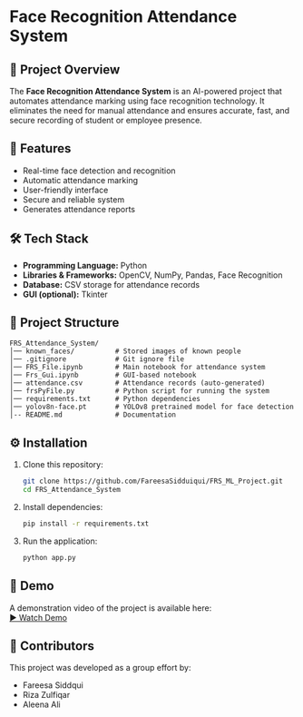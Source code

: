 # Face Recognition Attendance System

## 📌 Project Overview
The **Face Recognition Attendance System** is an AI-powered project that automates attendance marking using face recognition technology. It eliminates the need for manual attendance and ensures accurate, fast, and secure recording of student or employee presence.

## 🚀 Features
- Real-time face detection and recognition
- Automatic attendance marking
- User-friendly interface
- Secure and reliable system
- Generates attendance reports

## 🛠️ Tech Stack
- **Programming Language:** Python
- **Libraries & Frameworks:** OpenCV, NumPy, Pandas, Face Recognition
- **Database:** CSV storage for attendance records
- **GUI (optional):** Tkinter 

## 📂 Project Structure
```
FRS_Attendance_System/
│── known_faces/          # Stored images of known people
│── .gitignore            # Git ignore file
│── FRS_File.ipynb        # Main notebook for attendance system
│── Frs_Gui.ipynb         # GUI-based notebook
│── attendance.csv        # Attendance records (auto-generated)
│── frsPyFile.py          # Python script for running the system
│── requirements.txt      # Python dependencies
│── yolov8n-face.pt       # YOLOv8 pretrained model for face detection
│-- README.md             # Documentation
```

## ⚙️ Installation
1. Clone this repository:
   ```bash
   git clone https://github.com/FareesaSidduiqui/FRS_ML_Project.git
   cd FRS_Attendance_System
   ```

2. Install dependencies:
   ```bash
   pip install -r requirements.txt
   ```

3. Run the application:
   ```bash
   python app.py
   ```

## 🎥 Demo
A demonstration video of the project is available here:  
[▶️ Watch Demo](https://www.linkedin.com/posts/activity-7212235355410841600--DBw?utm_source=share&utm_medium=member_desktop&rcm=ACoAADvn0GUBJe04LFoJqJTxKDp1IpE1eVI6uG4)

## 👥 Contributors
This project was developed as a group effort by:
- Fareesa Siddqui
- Riza Zulfiqar
- Aleena Ali
